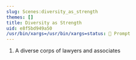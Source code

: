 ```yaml
---
slug: Scenes:diversity_as_strength
themes: []
title: Diversity as Strength
uid: e8f5bd949a50
/usr/bin/xargs=/usr/bin/xargs=status: 💬 Prompt
---
```

1. A diverse corps of lawyers and associates
